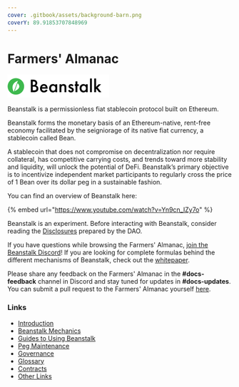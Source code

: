 ```yaml
---
cover: .gitbook/assets/background-barn.png
coverY: 89.91853707848969
---
```


# Farmers' Almanac

![](.gitbook/assets/logo.png)

Beanstalk is a permissionless fiat stablecoin protocol built on Ethereum.

Beanstalk forms the monetary basis of an Ethereum-native, rent-free economy facilitated by the seigniorage of its native fiat currency, a stablecoin called Bean.

A stablecoin that does not compromise on decentralization nor require collateral, has competitive carrying costs, and trends toward more stability and liquidity, will unlock the potential of DeFi. Beanstalk’s primary objective is to incentivize independent market participants to regularly cross the price of 1 Bean over its dollar peg in a sustainable fashion.

You can find an overview of Beanstalk here:

{% embed url="https://www.youtube.com/watch?v=Yn9cn_IZy7o" %}

Beanstalk is an experiment. Before interacting with Beanstalk, consider reading the [Disclosures](disclosures.md) prepared by the DAO.

If you have questions while browsing the Farmers' Almanac, [join the Beanstalk Discord](https://discord.gg/beanstalk)! If you are looking for complete formulas behind the different mechanisms of Beanstalk, check out the [whitepaper](https://bean.money/docs/beanstalk.pdf).

Please share any feedback on the Farmers' Almanac in the **#docs-feedback** channel in Discord and stay tuned for updates in **#docs-updates**. You can submit a pull request to the Farmers' Almanac yourself [here](https://github.com/BeanstalkFarms/Farmers-Almanac).

### Links

* [Introduction](introduction/why-beanstalk.md)
* [Beanstalk Mechanics](introduction/how-beanstalk-works.md)
* [Guides to Using Beanstalk](guides/directory.md)
* [Peg Maintenance](broken-reference)
* [Governance](governance/beanstalk/)
* [Glossary](protocol-resources/glossary.md)
* [Contracts](protocol-resources/contracts.md)
* [Other Links](additional-resources/links.md)
